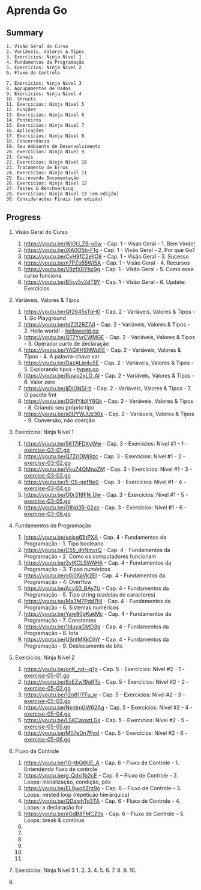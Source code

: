 # Aprenda Go

## Summary
    1. Visão Geral do Curso 
    2. Variáveis, Valores & Tipos
    3. Exercícios: Ninja Nível 1
    4. Fundamentos da Programação
    5. Exercícios: Ninja Nível 2
    6. Fluxo de Controle

    7. Exercícios: Ninja Nível 3
    8. Agrupamentos de Dados
    9. Exercícios: Ninja Nível 4
    10. Structs
    11. Exercícios: Ninja Nível 5
    12. Funções
    13. Exercícios: Ninja Nível 6
    14. Ponteiros
    15. Exercícios: Ninja Nível 7
    16. Aplicações
    17. Exercícios: Ninja Nível 8
    18. Concorrência
    19. Seu Ambiente de Desenvolvimento
    20. Exercícios: Ninja Nível 9
    21. Canais
    22. Exercícios: Ninja Nível 10
    23. Tratamento de Erros
    24. Exercícios: Ninja Nível 11
    25. Escrevendo Documentação
    26. Exercícios: Ninja Nível 12
    27. Testes & Benchmarking
    28. Exercícios: Ninja Nível 13 (em edição)
    30. Considerações Finais (em edição)

## Progress

1. Visão Geral do Curso
    1. https://youtu.be/WiGU_ZB-u0w - Cap. 1 - Visao Geral - 1. Bem Vindo!
    2. https://youtu.be/jXA0O5b-F1g - Cap. 1 - Visão Geral - 2. Por que Go?
    3. https://youtu.be/CvH9fC2eYO8 - Cap. 1 - Visão Geral - 3. Sucesso
    4. https://youtu.be/n7PZo55Wl5A - Cap. 1 - Visão Geral - 4. Recursos
    5. https://youtu.be/V9zfX8Yhc9g - Cap. 1 - Visão Geral - 5. Como esse curso funciona
    6. https://youtu.be/B5sy5v2dT9Y - Cap. 1 - Visão Geral - 6. Update: Exercícios

2. Variáveis, Valores & Tipos
    1. https://youtu.be/Qf2645sTqH0 - Cap. 2 - Variáveis, Valores & Tipos - 1. Go Playground
    2. https://youtu.be/tdZ2I2RZ7JI - Cap. 2 - Variáveis, Valores & Tipos - 2. Hello world! - [helloworld.go](chapter-02/helloworld.go)
    3. https://youtu.be/QT7YvrEWMGE - Cap. 2 - Variáveis, Valores & Tipos - 3. Operador curto de declaração
    4. https://youtu.be/YAGKHSNWdEE - Cap. 2 - Variáveis, Valores & Tipos - 4. A palavra-chave var
    5. https://youtu.be/DazALie4u5E - Cap. 2 - Variáveis, Valores & Tipos - 5. Explorando tipos - [types.go](chapter-02/types.go)
    6. https://youtu.be/Ruwp2xLD_AI - Cap. 2 - Variáveis, Valores & Tipos - 6. Valor zero
    7. https://youtu.be/IjDiONSi-tI - Cap. 2 - Variáveis, Valores & Tipos - 7. O pacote fmt
    8. https://youtu.be/DGHYibXY6Qk - Cap. 2 - Variáveis, Valores & Tipos - 8. Criando seu próprio tipo
    9. https://youtu.be/s0UYWJUz30k - Cap. 2 - Variáveis, Valores & Tipos - 9. Conversão, não coerção

3. Exercícios: Ninja Nível 1
    1. https://youtu.be/5K17jFDXvWw - Cap. 3 - Exercícios: Nível #1 - 1 - [exercise-03-01.go](chapter-03/exercise-03-01.go)
    2. https://youtu.be/Q7ZrIDMj9zc - Cap. 3 - Exercícios: Nível #1 - 2 - [exercise-03-02.go](chapter-03/exercise-03-02.go)
    3. https://youtu.be/VkuZ4QMnoZM - Cap. 3 - Exercícios: Nível #1 - 3 - [exercise-03-03.go](chapter-03/exercise-03-03.go)
    4. https://youtu.be/5-0S-gefNe0 - Cap. 3 - Exercícios: Nível #1 - 4 - [exercise-03-04.go](chapter-03/exercise-03-04.go)
    5. https://youtu.be/O0r318FN_Uw - Cap. 3 - Exercícios: Nível #1 - 5 - [exercise-03-05.go](chapter-03/exercise-03-05.go)
    6. https://youtu.be/OINd35-02xo - Cap. 3 - Exercícios: Nível #1 - 6 - [exercise-03-06.go](chapter-03/exercise-03-06.go)

4. Fundamentos da Programação
    1. https://youtu.be/voisg61hPXA - Cap. 4 - Fundamentos da Programação - 1. Tipo booleano
    2. https://youtu.be/C55_dhNmvrQ - Cap. 4 - Fundamentos da Programação - 2. Como os computadores funcionam
    3. https://youtu.be/3yIKCLSWAHA - Cap. 4 - Fundamentos da Programação - 3. Tipos numéricos
    4. https://youtu.be/g0j0XaVk2EI - Cap. 4 - Fundamentos da Programação - 4. Overflow
    5. https://youtu.be/AcyS0_BAy7U - Cap. 4 - Fundamentos da Programação - 5. Tipo string (cadeias de caracteres)
    6. https://youtu.be/Ma3M7Pdd7HI - Cap. 4 - Fundamentos da Programação - 6. Sistemas numéricos
    7. https://youtu.be/Yaw80pKukMc - Cap. 4 - Fundamentos da Programação - 7. Constantes
    8. https://youtu.be/1IduyaGMO3g - Cap. 4 - Fundamentos da Programação - 8. Iota
    9. https://youtu.be/USntMXkOihY - Cap. 4 - Fundamentos da Programação - 9. Deslocamento de bits

5. Exercícios: Ninja Nível 2
    1. https://youtu.be/onK_nd--g1g - Cap. 5 - Exercícios: Nível #2 - 1 - [exercise-05-01.go](chapter-05/exercise-05-01.go)
    2. https://youtu.be/8zEZw19gRTo - Cap. 5 - Exercícios: Nível #2 - 2 - [exercise-05-02.go](chapter-05/exercise-05-02.go)
    3. https://youtu.be/12o81rTFu_w - Cap. 5 - Exercícios: Nível #2 - 3 - [exercise-05-03.go](chapter-05/exercise-05-03.go)
    4. https://youtu.be/NxntmGW62Ag - Cap. 5 - Exercícios: Nível #2 - 4 - [exercise-05-04.go](chapter-05/exercise-05-04.go)
    5. https://youtu.be/LSKCaxazLGs - Cap. 5 - Exercícios: Nível #2 - 5 - [exercise-05-05.go](chapter-05/exercise-05-05.go)
    6. https://youtu.be/M07eDn7FyxI - Cap. 5 - Exercícios: Nível #2 - 6 - [exercise-05-06.go](chapter-05/exercise-05-06.go)

6. Fluxo de Controle
    1. https://youtu.be/1G-tbQ6UE_A - Cap. 6 - Fluxo de Controle - 1. Entendendo fluxo de controle
    2. https://youtu.be/g_Qdxi1b2cE - Cap. 6 – Fluxo de Controle – 2. Loops: inicialização, condição, pós
    3. https://youtu.be/EL9wo6Zrz9o - Cap. 6 – Fluxo de Controle – 3. Loops: nested loop (repetição hierárquica)
    4. https://youtu.be/QDaiqhTq3TA - Cap. 6 - Fluxo de Controle - 4. Loops: a declaração for
    5. https://youtu.be/eGdB8FMCZ0s - Cap. 6 – Fluxo de Controle – 5. Loops: break & continue
    6. 
    7. 
    8. 
    9. 
    10. 
    11. 

7. Exercícios: Ninja Nível 3
    1. 
    2. 
    3. 
    4. 
    5. 
    6. 
    7. 
    8. 
    9. 
    10. 

8. 
